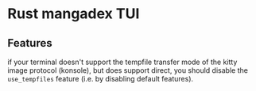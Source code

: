 # Rust mangadex TUI

## Features

if your terminal doesn't support the tempfile transfer mode of the kitty image protocol (konsole), but does support direct, you should disable the `use_tempfiles` feature (i.e. by disabling default features).
